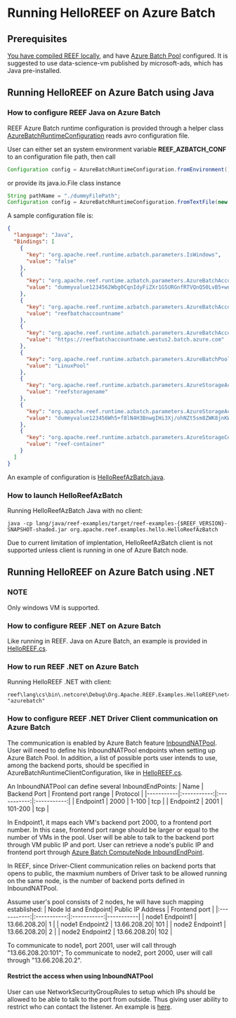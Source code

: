 # Running HelloREEF on Azure Batch

## Prerequisites

[You have compiled REEF locally](https://cwiki.apache.org/confluence/display/REEF/Building+REEF), and have [Azure Batch Pool](https://docs.microsoft.com/en-us/azure/batch/quick-create-portal#create-a-pool-of-compute-nodes) configured. It is suggested to use data-science-vm published by microsoft-ads, which has Java pre-installed.

## Running HelloREEF on Azure Batch using Java

### How to configure REEF Java on Azure Batch

REEF Azure Batch runtime configuration is provided through a helper class [AzureBatchRuntimeConfiguration](https://github.com/apache/reef/blob/master/lang/java/reef-runtime-azbatch/src/main/java/org/apache/reef/runtime/azbatch/client/AzureBatchRuntimeConfiguration.java) reads avro configuration file.

User can either set an system environment variable **REEF_AZBATCH_CONF** to an configuration file path, then call

```java
Configuration config = AzureBatchRuntimeConfiguration.fromEnvironment();
```

or provide its java.io.File class instance

```java
String pathName = "./dummyFilePath";
Configuration config = AzureBatchRuntimeConfiguration.fromTextFile(new File(pathName));
```

A sample configuration file is:

```json
{
  "language": "Java",
  "Bindings": [
    {
      "key": "org.apache.reef.runtime.azbatch.parameters.IsWindows",
      "value": "false"
    },
    {
      "key": "org.apache.reef.runtime.azbatch.parameters.AzureBatchAccountKey",
      "value": "dummyvalue1234562Wbg0CqnIdyFiZXr1G5URGnfRTVQnQ50LvB5+wnrr5ERS87TH/8K93ViZn/qfH0SGH4DKQ=="
    },
    {
      "key": "org.apache.reef.runtime.azbatch.parameters.AzureBatchAccountName",
      "value": "reefbatchaccountname"
    },
    {
      "key": "org.apache.reef.runtime.azbatch.parameters.AzureBatchAccountUri",
      "value": "https://reefbatchaccountname.westus2.batch.azure.com"
    },
    {
      "key": "org.apache.reef.runtime.azbatch.parameters.AzureBatchPoolId",
      "value": "LinuxPool"
    },
    {
      "key": "org.apache.reef.runtime.azbatch.parameters.AzureStorageAccountName",
      "value": "reefstoragename"
    },
    {
      "key": "org.apache.reef.runtime.azbatch.parameters.AzureStorageAccountKey",
      "value": "dummyvalue123456Wh5+f8lN4H3BnwgIHi3Xj/ohNZt5sm8ZWK8jnKWWKD2r9WeBw8Yad5CGjyd7s9lSY01RDw=="
    },
    {
      "key": "org.apache.reef.runtime.azbatch.parameters.AzureStorageContainerName",
      "value": "reef-container"
    }
  ]
}
```

An example of configuration is [HelloReefAzBatch.java](https://github.com/apache/reef/blob/master/lang/java/reef-examples/src/main/java/org/apache/reef/examples/hello/HelloReefAzBatch.java).

### How to launch HelloReefAzBatch

Running HelloReefAzBatch Java with no client:

```shell
java -cp lang/java/reef-examples/target/reef-examples-{$REEF_VERSION}-SNAPSHOT-shaded.jar org.apache.reef.examples.hello.HelloReefAzBatch
```

Due to current limitation of implentation, HelloReefAzBatch client is not supported unless client is running in one of Azure Batch node.

## Running HelloREEF on Azure Batch using .NET

### NOTE

Only windows VM is supported.

### How to configure REEF .NET on Azure Batch

Like running in REEF. Java on Azure Batch, an example is provided in [HelloREEF.cs](https://github.com/homezcx/reef/blob/master/lang/cs/Org.Apache.REEF.Examples.HelloREEF/HelloREEF.cs).

### How to run REEF .NET on Azure Batch

Running HelloREEF .NET with client:

```shell
reef\lang\cs\bin\.netcore\Debug\Org.Apache.REEF.Examples.HelloREEF\net461>Org.Apache.REEF.Examples.HelloREEF.exe "azurebatch"
```

### How to configure REEF .NET Driver Client communication on Azure Batch

The communication is enabled by Azure Batch feature [InboundNATPool](https://docs.microsoft.com/en-us/rest/api/batchservice/pool/add#inboundnatpool). User will need to define his InboundNATPool endpoints when setting up Azure Batch Pool. In addition, a list of possible ports user intends to use, among the backend ports, should be specified in AzureBatchRuntimeClientConfiguration, like in [HelloREEF.cs](https://github.com/homezcx/reef/blob/master/lang/cs/Org.Apache.REEF.Examples.HelloREEF/HelloREEF.cs).

An InboundNATPool can define several InboundEndPoints:
| Name | Backend Port | Frontend port range | Protocol |
|-----------|:-----------:|:-----------:|:-----------:|
| Endpoint1 | 2000 |  1-100 |  tcp |
| Endpoint2 | 2001 |  101-200 |  tcp |

In Endpoint1, it maps each VM's backend port 2000, to a frontend port number. In this case, frontend port range should be larger or equal to the number of VMs in the pool. User will be able to talk to the backend port through VM public IP and port. User can retrieve a node's public IP and frontend port through [Azure Batch ComputeNode InboundEndPoint](https://docs.microsoft.com/en-us/rest/api/batchservice/computenode/get#inboundendpoint).

In REEF, since Driver-Client communication relies on backend ports that opens to public, the maxmium numbers of Driver task to be allowed running on the same node, is the number of backend ports defined in InboundNATPool.

Assume user's pool consists of 2 nodes, he will have such mapping established:
| Node Id and Endpoint| Public IP Address | Frontend port |
|:-----------:|:-----------:|:-----------:|-----------|
| node1 Endpoint1 | 13.66.208.20| 1 |
| node1 Endpoint2 | 13.66.208.20| 101 |
| node2 Endpoint1 | 13.66.208.20| 2 |
| node2 Endpoint2 | 13.66.208.20| 102 |

To communicate to node1, port 2001, user will call through "13.66.208.20:101";
To communicate to node2, port 2000, user will call through "13.66.208.20.2".

#### Restrict the access when using InboundNATPool

User can use NetworkSecurityGroupRules to setup which IPs should be allowed to be able to talk to the port from outside. Thus giving user ability to restrict who can contact the listener. An example is [here](https://docs.microsoft.com/en-us/azure/batch/pool-endpoint-configuration).
